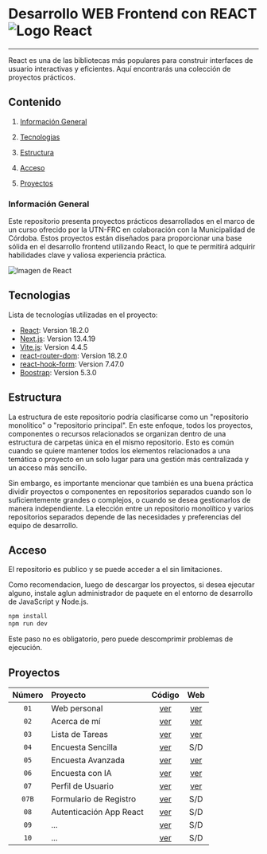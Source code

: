 # Desarrollo WEB Frontend con REACT ![Logo React](https://api.iconify.design/logos:react.svg)

***
React es una de las bibliotecas más populares para construir interfaces de usuario interactivas y eficientes. Aquí encontrarás una colección de proyectos prácticos.

## Contenido

1. [Información General](#información-general)

2. [Tecnologias](#tecnologias)

3. [Estructura](#estructura)

4. [Acceso](#acceso)

5. [Proyectos](#proyectos)

### Información General

Este repositorio presenta proyectos prácticos desarrollados en el marco de un curso ofrecido por la UTN-FRC en colaboración con la Municipalidad de Córdoba. Estos proyectos están diseñados para proporcionar una base sólida en el desarrollo frontend utilizando React, lo que te permitirá adquirir habilidades clave y valiosa experiencia práctica.

![Imagen de React](https://upload.wikimedia.org/wikipedia/commons/1/18/React_Native_Logo.png)

## Tecnologias

Lista de tecnologías utilizadas en el proyecto:

* [React](https://es.react.dev/): Version 18.2.0
* [Next.js](https://nextjs.org/): Version 13.4.19
* [Vite.js](https://vitejs.dev/): Version 4.4.5
* [react-router-dom](https://reactrouter.com/en/main): Version 18.2.0
* [react-hook-form](https://react-hook-form.com/): Version 7.47.0
* [Boostrap](https://getbootstrap.com/): Version 5.3.0

## Estructura

La estructura de este repositorio podría clasificarse como un "repositorio monolítico" o "repositorio principal". En este enfoque, todos los proyectos, componentes o recursos relacionados se organizan dentro de una estructura de carpetas única en el mismo repositorio. Esto es común cuando se quiere mantener todos los elementos relacionados a una temática o proyecto en un solo lugar para una gestión más centralizada y un acceso más sencillo.

Sin embargo, es importante mencionar que también es una buena práctica dividir proyectos o componentes en repositorios separados cuando son lo suficientemente grandes o complejos, o cuando se desea gestionarlos de manera independiente. La elección entre un repositorio monolítico y varios repositorios separados depende de las necesidades y preferencias del equipo de desarrollo.

## Acceso

El repositorio es publico y se puede acceder a el sin limitaciones.

Como recomendacion, luego de descargar los proyectos, si desea ejecutar alguno, instale aglun administrador de paquete en el entorno de desarrollo de JavaScript y Node.js.

```cmd
npm install
npm run dev
```

Este paso no es obligatorio, pero puede descomprimir problemas de ejecución.

## Proyectos

| Número | Proyecto | Código | Web |
| :---: | :--- | :---: | :---: |
| `01` | Web personal | [ver](https://github.com/Lombardimn/Frontend-Developer-React/tree/main/projects/01-web_personal) | [ver](https://01-web-personal.netlify.app) |
| `02` | Acerca de mí | [ver](https://github.com/Lombardimn/Frontend-Developer-React/tree/main/projects/02-acerca_de_mi) | [ver](https://02-acerca-de-mi.netlify.app) |
| `03` | Lista de Tareas | [ver](https://github.com/Lombardimn/Frontend-Developer-React/tree/main/projects/03-lista_tareas) | [ver](https://03-lista-tareas.netlify.app) |
| `04` | Encuesta Sencilla | [ver](https://github.com/Lombardimn/Frontend-Developer-React/tree/main/projects/04-actividad_encuestas_app) | S/D |
| `05` | Encuesta Avanzada | [ver](https://github.com/Lombardimn/Frontend-Developer-React/tree/main/projects/05-actividad-encuestas-v2) | [ver](https://05-actividad-encuestas-v2.netlify.app) |
| `06` | Encuesta con IA | [ver](https://github.com/Lombardimn/Frontend-Developer-React/tree/main/projects/06-actividad-encuestas-ia) | [ver](https://06-actividad-encuestas-ia.netlify.app) |
| `07` | Perfil de Usuario | [ver](https://github.com/Lombardimn/Frontend-Developer-React/tree/main/projects/07-profile-react-deploy) | [ver](https://07-profile-react-deploy.netlify.app) |
| `07B` | Formulario de Registro | [ver](https://github.com/Lombardimn/Frontend-Developer-React/tree/main/projects/07b-registration-form) | S/D |
| `08` | Autenticación App React | [ver](https://github.com/Lombardimn/Frontend-Developer-React/tree/main/projects/08-activity-react-safety) | S/D |
| `09` | ... | [ver](https://github.com/Lombardimn/Frontend-Developer-React) | S/D |
| `10` | ... | [ver](https://github.com/Lombardimn/Frontend-Developer-React) | S/D |
